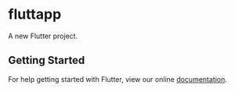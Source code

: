 # fluttapp

A new Flutter project.

## Getting Started

For help getting started with Flutter, view our online
[documentation](https://flutter.io/).
